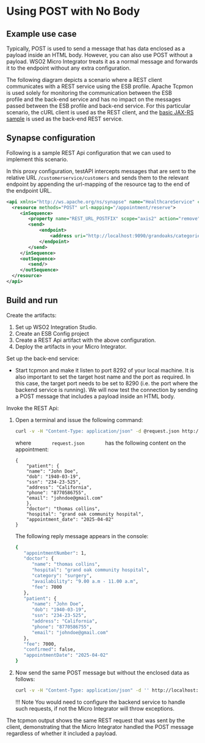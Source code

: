 # Using POST with No Body
## Example use case

Typically, POST is used to send a message that has data enclosed as a payload inside an HTML body. However, you can also use POST without a payload. WSO2 Micro Integrator treats it as a normal message and forwards it to the endpoint without any extra configuration.

The following diagram depicts a scenario where a REST client communicates with a REST service using the ESB profile. Apache Tcpmon is used solely for monitoring the communication between the ESB profile and the back-end service and has no impact on the messages passed between the ESB profile and back-end service. For this particular scenario, the cURL client is used as the REST client, and the [basic JAX-RS sample](https://docs.wso2.com/display/EI650/JAX-RS+Basics) is used as the back-end REST service. 

## Synapse configuration 

Following is a sample REST Api configuration that we can used to implement this scenario. 

In this proxy configuration, testAPI intercepts messages that are sent to the relative URL `/customerservice/customers` and sends them to the relevant endpoint by appending the url-mapping of the resource tag to the end of the endpoint URL.

```xml      
<api xmlns="http://ws.apache.org/ns/synapse" name="HealthcareService" context="/healthcare">
  <resource methods="POST" url-mapping="/appointment/reserve">
     <inSequence>
        <property name="REST_URL_POSTFIX" scope="axis2" action="remove"/>
        <send>
            <endpoint>
                <address uri="http://localhost:9090/grandoaks/categories/surgery/reserve"/>
            </endpoint>
        </send>
     </inSequence>
     <outSequence>
        <send/>
     </outSequence>
  </resource>
</api>
```

## Build and run

Create the artifacts:

1. Set up WSO2 Integration Studio.
2. Create an ESB Config project
3. Create a REST Api artifact with the above configuration.
4. Deploy the artifacts in your Micro Integrator.

Set up the back-end service:

- Start tcpmon and make it listen to port 8292 of your local machine. It is also important to set the target host name and the port as required. In this case, the target port needs to be set to 8290 (i.e. the port where the backend service is running).  We will now test the connection by sending a POST message that includes a payload inside an HTML body.

Invoke the REST Api:

1.  Open a terminal and issue the following command: 
    
    ```bash
    curl -v -H "Content-Type: application/json" -d @request.json http://localhost:8290/healthcare/appointment/reserve -X POST
    ```
    where `        request.json        ` has the following content on the appointment:
        
    ```
    {
        "patient": {
        "name": "John Doe",
        "dob": "1940-03-19",
        "ssn": "234-23-525",
        "address": "California",
        "phone": "8770586755",
        "email": "johndoe@gmail.com"
        },
        "doctor": "thomas collins",
        "hospital": "grand oak community hospital",
        "appointment_date": "2025-04-02"
    }
    ```

    The following reply message appears in the console:

    ```bash
    {
       "appointmentNumber": 1,
       "doctor": {
          "name": "thomas collins",
          "hospital": "grand oak community hospital",
          "category": "surgery",
          "availability": "9.00 a.m - 11.00 a.m",
          "fee": 7000
       },
       "patient": {
          "name": "John Doe",
          "dob": "1940-03-19",
          "ssn": "234-23-525",
          "address": "California",
          "phone": "8770586755",
          "email": "johndoe@gmail.com"
       },
       "fee": 7000,
       "confirmed": false,
       "appointmentDate": "2025-04-02"
    }
    ```

2.  Now send the same POST message but without the enclosed data as follows: 

    ```bash
    curl -v -H "Content-Type: application/json" -d '' http://localhost:8290/healthcare/appointment/reserve -X POST
    ```

    !!! Note
        You would need to configure the backend service to handle such requests, if not the Micro Integrator will throw exceptions.

The tcpmon output shows the same REST request that was sent by the client, demonstrating that the Micro Integrator handled the POST message regardless of whether it included a payload.